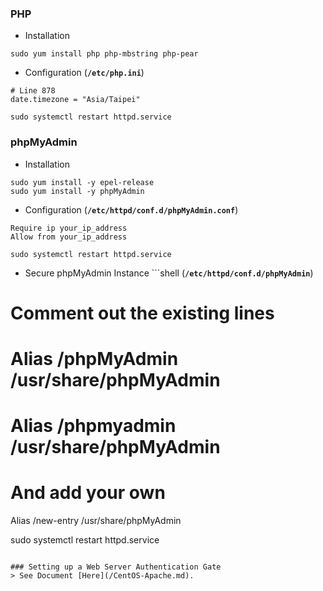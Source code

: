 ### PHP
  * Installation
  ```shell
  sudo yum install php php-mbstring php-pear
  ```
  * Configuration (**`/etc/php.ini`**)
  ```shell
  # Line 878
  date.timezone = "Asia/Taipei"

  sudo systemctl restart httpd.service
  ```
  
### phpMyAdmin
  * Installation
  ```shell
  sudo yum install -y epel-release
  sudo yum install -y phpMyAdmin
  ```
  * Configuration (**`/etc/httpd/conf.d/phpMyAdmin.conf`**)
  ```shell
  Require ip your_ip_address
  Allow from your_ip_address
  
  sudo systemctl restart httpd.service
  ```
  * Secure phpMyAdmin Instance
  ```shell (**`/etc/httpd/conf.d/phpMyAdmin`**)
  # Comment out the existing lines
  # Alias /phpMyAdmin /usr/share/phpMyAdmin
  # Alias /phpmyadmin /usr/share/phpMyAdmin
  # And add your own
  Alias /new-entry /usr/share/phpMyAdmin
  
  sudo systemctl restart httpd.service
  ```
  
### Setting up a Web Server Authentication Gate
  > See Document [Here](/CentOS-Apache.md).
  
  
